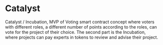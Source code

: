 # Catalyst

Catalyst / Incubation, MVP of Voting smart contract concept where voters with different roles, a different number of points according to the roles, can vote for the project of their choice. The second part is the Incubation, where projects can pay experts in tokens to review and advise their project.

